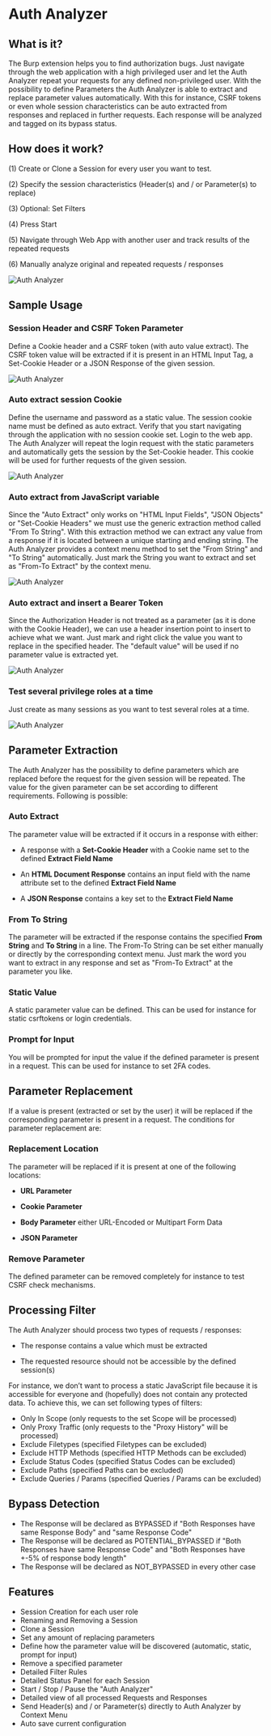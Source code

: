 # Auth Analyzer

## What is it?
The Burp extension helps you to find authorization bugs. Just navigate through the web application with a high privileged user and let the Auth Analyzer repeat your requests for any defined non-privileged user. With the possibility to define Parameters the Auth Analyzer is able to extract and replace parameter values automatically. With this for instance, CSRF tokens or even whole session characteristics can be auto extracted from responses and replaced in further requests. Each response will be analyzed and tagged on its bypass status. 

## How does it work?
(1) Create or Clone a Session for every user you want to test.

(2) Specify the session characteristics (Header(s) and / or Parameter(s) to replace)

(3) Optional: Set Filters

(4) Press Start

(5) Navigate through Web App with another user and track results of the repeated requests

(6) Manually analyze original and repeated requests / responses 


![Auth Analyzer](https://github.com/simioni87/auth_analyzer/blob/main/pics/complete_gui.png)


## Sample Usage

### Session Header and CSRF Token Parameter
Define a Cookie header and a CSRF token (with auto value extract). The CSRF token value will be extracted if it is present in an HTML Input Tag, a Set-Cookie Header or a JSON Response of the given session.

![Auth Analyzer](https://github.com/simioni87/auth_analyzer/blob/main/pics/session_header_with_csrf_token.png)

### Auto extract session Cookie
Define the username and password as a static value. The session cookie name must be defined as auto extract. Verify that you start navigating through the application with no session cookie set. Login to the web app. The Auth Analyzer will repeat the login request with the static parameters and automatically gets the session by the Set-Cookie header. This cookie will be used for further requests of the given session.

![Auth Analyzer](https://github.com/simioni87/auth_analyzer/blob/main/pics/auto_extract_session_id.png)

### Auto extract from JavaScript variable
Since the "Auto Extract" only works on "HTML Input Fields", "JSON Objects" or "Set-Cookie Headers" we must use the generic extraction method called "From To String". With this extraction method we can extract any value from a response if it is located between a unique starting and ending string. The Auth Analyzer provides a context menu method to set the "From String" and "To String" automatically. Just mark the String you want to extract and set as "From-To Extract" by the context menu.

![Auth Analyzer](https://github.com/simioni87/auth_analyzer/blob/main/pics/auto_extract_csrftoken_from_js_var.png)

### Auto extract and insert a Bearer Token
Since the Authorization Header is not treated as a parameter (as it is done with the Cookie Header), we can use a header insertion point to insert to achieve what we want. Just mark and right click the value you want to replace in the specified header. The "default value" will be used if no parameter value is extracted yet.

![Auth Analyzer](https://github.com/simioni87/auth_analyzer/blob/main/pics/autp_extract_and_insert_bearer_token.png)

### Test several privilege roles at a time
Just create as many sessions as you want to test several roles at a time. 

![Auth Analyzer](https://github.com/simioni87/auth_analyzer/blob/main/pics/several_sessions.png)

## Parameter Extraction
The Auth Analyzer has the possibility to define parameters which are replaced before the request for the given session will be repeated. The value for the given parameter can be set according to different requirements. Following is possible:
### Auto Extract
The parameter value will be extracted if it occurs in a response with either:

* A response with a **Set-Cookie Header** with a Cookie name set to the defined **Extract Field Name**

* An **HTML Document Response** contains an input field with the name attribute set to the defined **Extract Field Name**

* A **JSON Response** contains a key set to the **Extract Field Name**

### From To String
The parameter will be extracted if the response contains the specified **From String** and **To String** in a line. The From-To String can be set either manually or directly by the corresponding context menu. Just mark the word you want to extract in any response and set as "From-To Extract" at the parameter you like.

### Static Value
A static parameter value can be defined. This can be used for instance for static csrftokens or login credentials.
### Prompt for Input
You will be prompted for input the value if the defined parameter is present in a request. This can be used for instance to set 2FA codes.

## Parameter Replacement
If a value is present (extracted or set by the user) it will be replaced if the corresponding parameter is present in a request. The conditions for parameter replacement are:
### Replacement Location
The parameter will be replaced if it is present at one of the following locations:

* **URL Parameter** 

* **Cookie Parameter**

* **Body Parameter** either URL-Encoded or Multipart Form Data

* **JSON Parameter**

### Remove Parameter
The defined parameter can be removed completely for instance to test CSRF check mechanisms. 

## Processing Filter
The Auth Analyzer should process two types of requests / responses:

* The response contains a value which must be extracted

* The requested resource should not be accessible by the defined session(s)

For instance, we don’t want to process a static JavaScript file because it is accessible for everyone and (hopefully) does not contain any protected data. To achieve this, we can set following types of filters:
*	Only In Scope (only requests to the set Scope will be processed)
*	Only Proxy Traffic (only requests to the "Proxy History" will be processed)
*	Exclude Filetypes (specified Filetypes can be excluded)
*	Exclude HTTP Methods (specified HTTP Methods can be excluded)
*	Exclude Status Codes (specified Status Codes can be excluded)
*	Exclude Paths (specified Paths can be excluded)
*	Exclude Queries / Params (specified Queries / Params can be excluded) 

## Bypass Detection
*	The Response will be declared as BYPASSED if "Both Responses have same Response Body" and "same Response Code"
*	The Response will be declared as POTENTIAL_BYPASSED if "Both Responses have same Response Code" and "Both Responses have +-5% of response body length"
*	The Response will be declared as NOT_BYPASSED in every other case

## Features
*	Session Creation for each user role
*	Renaming and Removing a Session
*	Clone a Session
*	Set any amount of replacing parameters
*	Define how the parameter value will be discovered (automatic, static, prompt for input)
*	Remove a specified parameter
*	Detailed Filter Rules
*	Detailed Status Panel for each Session
*	Start / Stop / Pause the "Auth Analyzer"
*	Detailed view of all processed Requests and Responses
*	Send Header(s) and / or Parameter(s) directly to Auth Analyzer by Context Menu
*	Auto save current configuration
